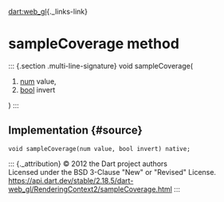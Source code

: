 [dart:web\_gl](../../dart-web_gl/dart-web_gl-library){._links-link}

sampleCoverage method
=====================

::: {.section .multi-line-signature}
void sampleCoverage(

1.  [num](../../dart-core/num-class) value,
2.  [bool](../../dart-core/bool-class) invert

)
:::

Implementation {#source}
--------------

``` {.language-dart data-language="dart"}
void sampleCoverage(num value, bool invert) native;
```

::: {._attribution}
© 2012 the Dart project authors\
Licensed under the BSD 3-Clause \"New\" or \"Revised\" License.\
<https://api.dart.dev/stable/2.18.5/dart-web_gl/RenderingContext2/sampleCoverage.html>
:::

